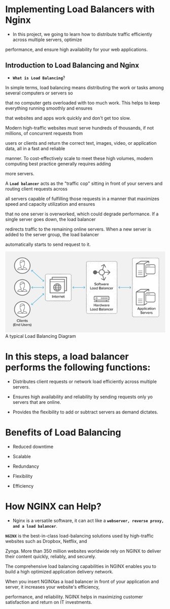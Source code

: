 # Implementing Load Balancers with Nginx

- In this project, we going to learn how to distribute traffic efficiently across multiple servers, optimize

performance, and ensure high availability for your web applications.

## Introduction to Load Balancing and Nginx

- **`What is Load Balancing`**?

In simple terms, load balancing means distributing the work or tasks among several computers or servers so 

that no computer gets overloaded with too much work. This helps to keep everything running smoothly and ensures

that websites and apps work quickly and don't get too slow.

Modern high-traffic websites must serve hundreds of thousands, if not millions, of concurrent  requests from 

users or clients and return the correct text, images, video, or application data, all in a fast and reliable 

manner. To cost-effectively scale to meet these high volumes, modern computing best practice generally requires adding

more servers.

A **`Load balancer`** acts as the "traffic cop" sitting in front of your servers and routing client requests across

all servers capable of fulfilling those requests in a manner that maximizes speed and capacity utilization and ensures

that no one server is overworked, which could degrade performance. If a single server goes down, the load balancer

redirects traffic to the remaining online servers. When a new server is added to the server group, the load balancer 

automatically starts to send request to it.

![Alt text](<Images/load balancer diag.png>)
          A typical Load Balancing Diagram 

# In this steps, a load balancer performs the following functions:

- Distributes client requests or network load efficiently across multiple servers.

- Ensures high availability and reliability by sending requests only yo servers that are online.

- Provides the flexibility to add or subtract servers as demand dictates.

# Benefits of Load Balancing

- Reduced downtime

- Scalable

- Redundancy

- Flexibility

- Efficiency

# How NGINX can Help?

- Nginx is a versatile software, it can act like a **`webserver, reverse proxy, and a load balancer`**.

**`NGINX`** is the best-in-class load-balancing solutions used by high-traffic websites such as Dropbox, Netflix, and

Zynga. More than 350 million websites worldwide rely on NGINX to deliver their content quickly, reliably, and securely.

The comprehensive load balancing capabilities in NGINX enables you to build a high optimized application delivery network.

When you insert NGINXas a load balancer in front of your application and server, it increases your website's efficiency, 

performance, and reliability. NGINX helps in maximizing customer satisfaction and return on IT investments.